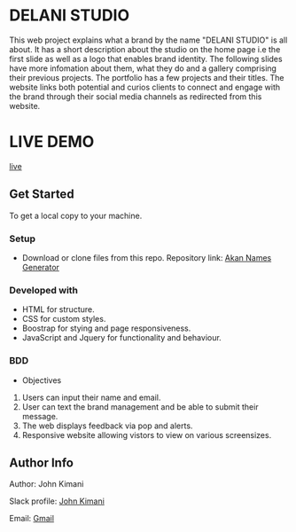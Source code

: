 # DELANI STUDIO 
This web project explains what a brand by the name "DELANI STUDIO" is all about. It has a short description about the studio on the home page i.e the first slide as well as a logo that enables brand identity. 
The following slides have more infomation about them, what they do and a gallery comprising their previous projects.
The portfolio has a few projects and their titles. The website links both potential and curios clients to connect and engage with the brand through their social media channels as redirected from this website.

# LIVE DEMO
[live](#)

## Get Started
To get a local copy to your machine.

### Setup
* Download or clone files from this repo.
Repository link: [Akan Names Generator](https://github.com/John-Kimani/delani_studio.git)

### Developed with
* HTML for structure.
* CSS for custom styles.
* Boostrap for stying and page responsiveness.
* JavaScript and Jquery for functionality and behaviour.

### BDD
* Objectives
1. Users can input their name and email.
2. User can text the brand management and be able to submit their message.
3. The web displays feedback via pop and alerts.
4. Responsive website allowing vistors to view on various screensizes.

## Author Info
Author: John Kimani

Slack profile: [John Kimani](https://app.slack.com/client/T0101L740P4/C010GLANY3A)

Email: [Gmail](https://mail.google.com/mail/u/0/#inbox)
